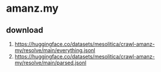 # amanz.my

## download

1. https://huggingface.co/datasets/mesolitica/crawl-amanz-my/resolve/main/everything.jsonl
2. https://huggingface.co/datasets/mesolitica/crawl-amanz-my/resolve/main/parsed.jsonl